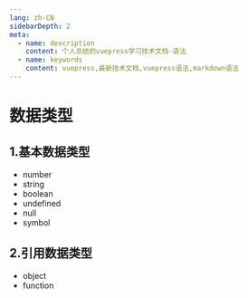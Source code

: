 ```yaml
---
lang: zh-CN
sidebarDepth: 2
meta:
  - name: description
    content: 个人总结的vuepress学习技术文档-语法
  - name: keywords
    content: vuepress,最新技术文档,vuepress语法,markdown语法
---
```


# 数据类型

## 1.基本数据类型

- number
- string
- boolean
- undefined
- null
- symbol

## 2.引用数据类型

- object
- function
